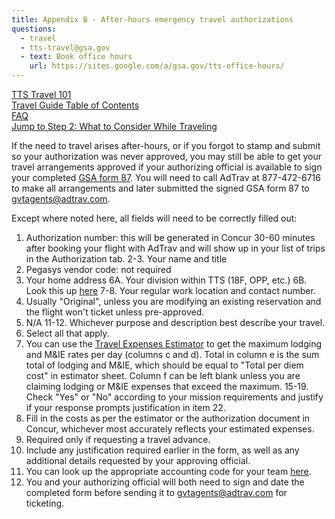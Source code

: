 ```yaml
---
title: Appendix B - After-hours emergency travel authorizations
questions:
  - travel
  - tts-travel@gsa.gov
  - text: Book office hours
    url: https://sites.google.com/a/gsa.gov/tts-office-hours/
---
```


[TTS Travel 101]({{site.baseurl}}/travel-101/) <br>
[Travel Guide Table of Contents]({{site.baseurl}}/travel-guide-table-of-contents) <br>
[FAQ]({{site.baseurl}}/travel-guide-faq) <br>
[Jump to Step 2: What to Consider While Traveling]({{site.baseurl}}/travel-guide-2-travel)

If the need to travel arises after-hours, or if you forgot to stamp and submit so your authorization was never approved, you may still be able to get your travel arrangements approved if your authorizing official is available to sign your completed [GSA form 87](https://www.gsa.gov/cdnstatic/GSA87-14c.pdf?forceDownload=1). You will need to call AdTrav at 877-472-6716 to make all arrangements and later submitted the signed GSA form 87 to gvtagents@adtrav.com.

Except where noted here, all fields will need to be correctly filled out:

1. Authorization number: this will be generated in Concur 30-60 minutes after booking your flight with AdTrav and will show up in your list of trips in the Authorization tab.
   2-3. Your name and title
2. Pegasys vendor code: not required
3. Your home address
   6A. Your division within TTS (18F, OPP, etc.)
   6B. Look this up [here](https://docs.google.com/spreadsheets/d/1WLVv2x7GauLo0-waK3FqeVxN7UCZmXw_t2E745Gfmug/edit#gid=600166428)
   7-8. Your regular work location and contact number.
4. Usually "Original", unless you are modifying an existing reservation and the flight won't ticket unless pre-approved.
5. N/A
   11-12. Whichever purpose and description best describe your travel.
6. Select all that apply.
7. You can use the [Travel Expenses Estimator](https://docs.google.com/spreadsheets/d/1uJaGMXJOwURruaPdV7PU5B7Q22_iyF8Q2Gk2uamDG8Y/edit#gid=0) to get the maximum lodging and M&IE rates per day (columns c and d). Total in column e is the sum total of lodging and M&IE, which should be equal to "Total per diem cost" in estimator sheet. Column f can be left blank unless you are claiming lodging or M&IE expenses that exceed the maximum.
   15-19. Check "Yes" or "No" according to your mission requirements and justify if your response prompts justification in item 22.
8. Fill in the costs as per the estimator or the authorization document in Concur, whichever most accurately reflects your estimated expenses.
9. Required only if requesting a travel advance.
10. Include any justification required earlier in the form, as well as any additional details requested by your approving official.
11. You can look up the appropriate accounting code for your team [here](https://docs.google.com/spreadsheets/d/1twEX5wrriQ3Tbn25wN4n8rZPF9h5NqRQWIskkW6xQpY/edit#gid=0).
12. You and your authorizing official will both need to sign and date the completed form before sending it to gvtagents@adtrav.com for ticketing.

